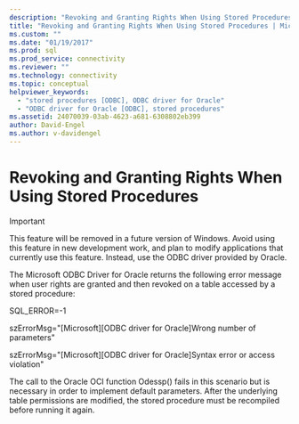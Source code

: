 ```yaml
---
description: "Revoking and Granting Rights When Using Stored Procedures"
title: "Revoking and Granting Rights When Using Stored Procedures | Microsoft Docs"
ms.custom: ""
ms.date: "01/19/2017"
ms.prod: sql
ms.prod_service: connectivity
ms.reviewer: ""
ms.technology: connectivity
ms.topic: conceptual
helpviewer_keywords: 
  - "stored procedures [ODBC], ODBC driver for Oracle"
  - "ODBC driver for Oracle [ODBC], stored procedures"
ms.assetid: 24070039-03ab-4623-a681-6308802eb399
author: David-Engel
ms.author: v-davidengel
---
```

# Revoking and Granting Rights When Using Stored Procedures
> [!IMPORTANT]  
>  This feature will be removed in a future version of Windows. Avoid using this feature in new development work, and plan to modify applications that currently use this feature. Instead, use the ODBC driver provided by Oracle.  
  
 The Microsoft ODBC Driver for Oracle returns the following error message when user rights are granted and then revoked on a table accessed by a stored procedure:  
  
 SQL_ERROR=-1  
  
 szErrorMsg="[Microsoft][ODBC driver for Oracle]Wrong number of parameters"  
  
 szErrorMsg="[Microsoft][ODBC driver for Oracle]Syntax error or access violation"  
  
 The call to the Oracle OCI function Odessp() fails in this scenario but is necessary in order to implement default parameters. After the underlying table permissions are modified, the stored procedure must be recompiled before running it again.
